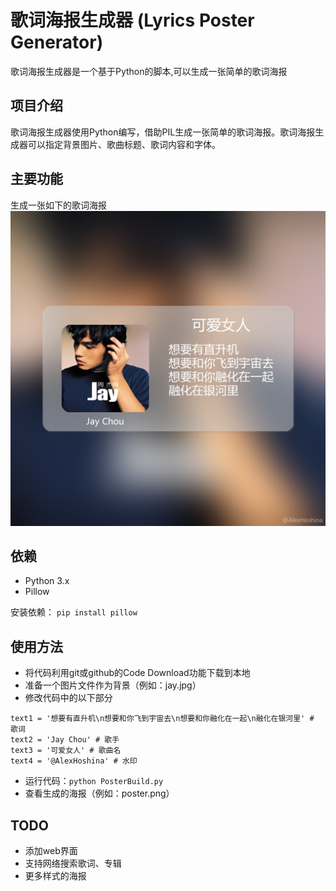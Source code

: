 # 歌词海报生成器 (Lyrics Poster Generator)

歌词海报生成器是一个基于Python的脚本,可以生成一张简单的歌词海报

## 项目介绍

歌词海报生成器使用Python编写，借助PIL生成一张简单的歌词海报。歌词海报生成器可以指定背景图片、歌曲标题、歌词内容和字体。


## 主要功能

生成一张如下的歌词海报![图片](poster.png)

## 依赖

- Python 3.x
- Pillow

安装依赖：
 ` pip install pillow `

## 使用方法
- 将代码利用git或github的Code Download功能下载到本地
- 准备一个图片文件作为背景（例如：jay.jpg）
- 修改代码中的以下部分
```
text1 = '想要有直升机\n想要和你飞到宇宙去\n想要和你融化在一起\n融化在银河里' # 歌词
text2 = 'Jay Chou' # 歌手
text3 = '可爱女人' # 歌曲名
text4 = '@AlexHoshina' # 水印
```
- 运行代码：` python PosterBuild.py `
- 查看生成的海报（例如：poster.png）  

## TODO
- 添加web界面
- 支持网络搜索歌词、专辑
- 更多样式的海报

